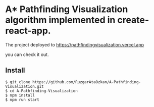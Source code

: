 # A\* Pathfinding Visualization algorithm implemented in create-react-app.

The project deployed to https://pathfindingvisualization.vercel.app

you can check it out.

## Install

```shell
$ git clone https://github.com/RuzgarAtaOzkan/A-Pathfinding-Visualization.git
$ cd A-Pathfinding-Visualization
$ npm install
$ npm run start
```
